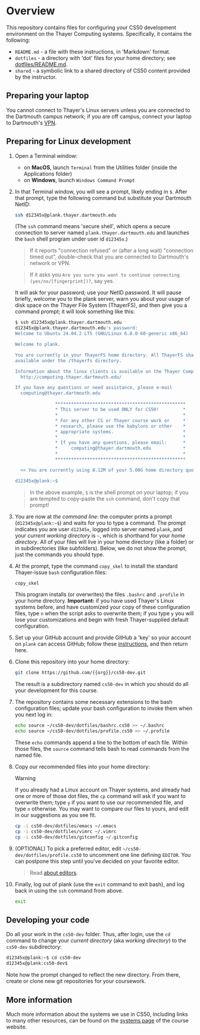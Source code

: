 # Overview

This repository contains files for configuring your CS50 development environment on the Thayer Computing systems.
Specifically, it contains the following:

* `README.md` - a file with these instructions, in 'Markdown' format.
* `dotfiles` - a directory with 'dot' files for your home directory; see [dotfiles/README.md](dotfiles/README.md).
* `shared` - a symbolic link to a shared directory of CS50 content provided by the instructor.

## Preparing your laptop

You cannot connect to Thayer's Linux servers unless you are connected to the Dartmouth campus network; if you are off campus, connect your laptop to Dartmouth's [VPN](https://services.dartmouth.edu/TDClient/1806/Portal/KB/?CategoryID=13404).

## Preparing for Linux development

1. Open a Terminal window:

    * on **MacOS**, launch `Terminal` from the Utilities folder (inside the Applications folder)
    * on **Windows**, launch `Windows Command Prompt`

2. In that Terminal window, you will see a prompt, likely ending in `$`.  After that prompt, type the following command but substitute your Dartmouth NetID:

    ```bash
    ssh d12345x@plank.thayer.dartmouth.edu
    ```
    
    (The `ssh` command means 'secure shell', which opens a secure connection to server named `plank.thayer.dartmouth.edu` and launches the `bash` shell program under user id `d12345x`.)
    
    > If it reports "connection refused" or (after a long wait) "connection timed out", double-check that you are connected to Dartmouth's network or VPN.
    
    > If it asks you `Are you sure you want to continue connecting (yes/no/[fingerprint])?`, say yes.

    It will ask for your password; use your NetID password.
    It will pause briefly, welcome you to the plank server, warn you about your usage of disk space on the Thayer File System (ThayerFS), and then give you a command prompt; it will look something like this:
    
    ```bash
    $ ssh d12345x@plank.thayer.dartmouth.edu
    d12345x@plank.thayer.dartmouth.edu's password:
    Welcome to Ubuntu 24.04.2 LTS (GNU/Linux 6.8.0-60-generic x86_64)

    Welcome to plank.

    You are currently in your ThayerFS home directory. All ThayerFS shares are
    available under the /thayerfs directory.

    Information about the linux clients is available on the Thayer Computing site:
      http://computing.thayer.dartmouth.edu/

    If you have any questions or need assistance, please e-mail
      computing@thayer.dartmouth.edu

                   *************************************************
                   * This server to be used ONLY for CS50!         *
                   *                                               *
                   * For any other CS or Thayer course work or     *
                   * research, please use the babylons or other    *
                   * appropriate systems.                          *
                   *                                               *
                   * If you have any questions, please email:      *
                   *     computing@thayer.dartmouth.edu            *
                   *                                               *
                   *************************************************

      << You are currently using 8.12M of your 5.00G home directory quota. >>

    d12345x@plank:~$
    ```

    > In the above example, `$` is the shell prompt on your laptop; if you are tempted to copy-paste the `ssh` command, don't copy that prompt!
    
3. You are now at *the command line*: the computer prints a prompt (`d12345x@plank:~$`) and waits for you to type a command.
    The prompt indicates you are user `d12345x`, logged into server named `plank`, and your *current working directory* is `~`, which is shorthand for your *home directory*.
    All of your files will live in your home directory (like a folder) or in subdirectories (like subfolders).
    Below, we do not show the prompt, just the commands you should type.

4. At the prompt, type the command `copy_skel` to install the standard Thayer-issue `bash` configuration files:

    ```bash
    copy_skel
    ```
    
    This program installs (or overwrites) the files  `.bashrc` and `.profile` in your home directory.
    **Important:** if you have used Thayer's Linux systems before, and have customized your copy of these configuration files, type `n` when the script asks to overwrite them; if you type `y` you will lose your customizations and begin with fresh Thayer-supplied default configuration.

5. Set up your GitHub account and provide GitHub a 'key' so your account on `plank` can access GitHub;
follow these [instructions](https://github.com/CS50DartmouthSU25/home/blob/main/logistics/github.md), and then return here.

<!-- @CHANGEME change repository name in the clone statement below -->
6. Clone this repository into your home directory: 
    
    ```bash
    git clone https://github.com/{{org}}/cs50-dev.git
    ```
    
    The result is a subdirectory named `cs50-dev` in which you should do all your development for this course.

7. The repository contains some necessary extensions to the bash configuration files; update your bash configuration to invoke them when you next log in:

    ```bash
    echo source ~/cs50-dev/dotfiles/bashrc.cs50 >> ~/.bashrc
    echo source ~/cs50-dev/dotfiles/profile.cs50 >> ~/.profile
    ```
    
    These `echo` commands append a line to the bottom of each file.
    Within those files, the `source` command tells bash to read commands from the named file.

8. Copy our recommended files into your home directory:

    > [!WARNING]
    > If you already had a Linux account on Thayer systems, and already had one or more of those dot files, the `cp` command will ask if you want to overwrite them; type `y` if you want to use our recommended file, and type `n` otherwise.
    > You may want to compare our files to yours, and edit in our suggestions as you see fit.

    
    ```bash
    cp -i cs50-dev/dotfiles/emacs ~/.emacs
    cp -i cs50-dev/dotfiles/vimrc ~/.vimrc
    cp -i cs50-dev/dotfiles/gitconfig ~/.gitconfig
    ```
    
9. (OPTIONAL) To pick a preferred editor, edit `~/cs50-dev/dotfiles/profile.cs50` to uncomment one line defining `EDITOR`.
    You can postpone this step until you've decided on your favorite editor.

    > Read [about editors](https://github.com/CS50DartmouthSU25/home/blob/main/logistics/systems.md#editors).

10. Finally, log out of plank (use the `exit` command to exit bash), and log back in using the `ssh` command from above.

    ```bash
    exit
    ```

## Developing your code

Do all your work in the `cs50-dev` folder.
Thus, after login, use the `cd` command to change your *current directory* (aka *working directory*) to the `cs50-dev` subdirectory:

```bash
d12345x@plank:~$ cd cs50-dev
d12345x@plank:cs50-dev$ 
```

Note how the prompt changed to reflect the new directory.
From there, create or clone new git repositories for your coursework.


## More information

Much more information about the systems we use in CS50, including links to many other resources, can be found on the [systems page](https://github.com/CS50DartmouthSU25/home/blob/main/logistics/systems.md) of the course website.
